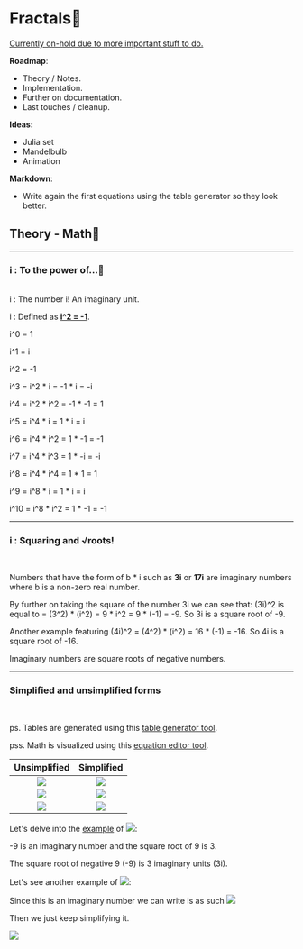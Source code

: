 # Fractals🎩

<u>Currently on-hold due to more important stuff to do.</u> 

<b>Roadmap</b>: 
* Theory / Notes.
* Implementation.
* Further on documentation.
* Last touches / cleanup.

<b>Ideas:</b>
* Julia set
* Mandelbulb
* Animation

<b>Markdown</b>: 
* Write again the first equations using the table generator so they look better.


## Theory - Math🧮

<hr>

### i : To the power of...🔢
<br>
i : The number i! An imaginary unit.

i : Defined as <b><u>i^2 = -1</u></b>.

i^0 = 1

i^1 = i

i^2 = -1

i^3 = i^2 * i = -1 * i = -i

i^4 = i^2 * i^2 = -1 * -1 = 1 

i^5 = i^4 * i = 1 * i = i

i^6 = i^4 * i^2 = 1 * -1 = -1

i^7 = i^4 * i^3 = 1 * -i = -i

i^8 = i^4 * i^4 = 1 * 1 = 1

i^9 = i^8 * i = 1 * i = i

i^10 = i^8 * i^2 = 1 * -1 = -1

<hr>

### i : Squaring and √roots!
<br>

Numbers that have the form of b * i such as <b>3i</b> or <b>17i</b> are imaginary numbers where b is a non-zero real number.

By further on taking the square of the number 3i we can see that: (3i)^2 is equal to =
(3^2) * (i^2) = 9 * i^2 = 9 * (-1) = -9. So 3i is a square root of -9.

Another example featuring (4i)^2 = (4^2) * (i^2) = 16 * (-1) = -16. So 4i is a square root of -16.

Imaginary numbers are square roots of negative numbers.

<hr>

### Simplified and unsimplified forms
<br>

ps. Tables are generated using this [table generator tool](https://www.tablesgenerator.com/markdown_tables).

pss. Math is visualized using this [equation editor tool](https://editor.codecogs.com/).

|                        Unsimplified                         |                           Simplified                            |
|:-----------------------------------------------------------:|:---------------------------------------------------------------:|
|  <img src=https://latex.codecogs.com/svg.image?\sqrt{-9}>   |        <img src=https://latex.codecogs.com/svg.image?3i>        |
|  <img src=https://latex.codecogs.com/svg.image?\sqrt{-5}>   | <img src=https://latex.codecogs.com/svg.image?&space;i\sqrt{5}> |
| <img src=https://latex.codecogs.com/svg.image?-\sqrt{-144}> |       <img src=https://latex.codecogs.com/svg.image?-12i>       |

Let's delve into the <u>example</u> of <img src="https://latex.codecogs.com/svg.image?\sqrt{-9}=3i">:

-9 is an imaginary number and the square root of 9 is 3.

The square root of negative 9 (-9) is 3 imaginary units (3i).

Let's see another example of <img src="https://latex.codecogs.com/svg.image?\sqrt{-18}">:

Since this is an imaginary number we can write is as such <img src="https://latex.codecogs.com/svg.image?i\sqrt{18}">

Then we just keep simplifying it.  

<img src="https://latex.codecogs.com/svg.image?&space;i*\sqrt{9*2}=i*\sqrt{9}*\sqrt{2}=i*3*\sqrt{2}=3i\sqrt{2}">
